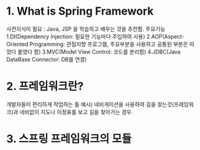 # 1. What is Spring Framework
  사전지식이 필요 : Java, JSP 을 학습하고 배우는 것을 추천함.
  주요기능
  1.DI(Dependency Injection: 필요한 기능마다 주입하여 사용)
  2.AOP(Aspect-Oriented Programming: 관점지향 프로그램, 주요부분을 사용하고 공통된 부분은 띠었다 붙였다 함)
  3.MVC(Model View Control: 코드를 분리함)
  4.JDBC(Java DataBase Connector: DB를 연결)

# 2. 프레임워크란?
  개발자들이 편리하게 작업하는 틀
  예시) 네비게이션을 사용하여 길을 찾는것(프레임워크)과 네비없이 지도나 이정표를 보고 길을 찾아가는 경우.

# 3. 스프링 프레임워크의 모듈

